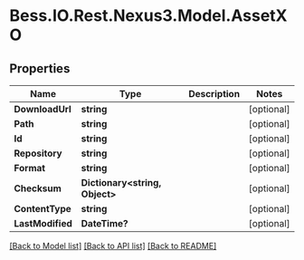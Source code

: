 # Bess.IO.Rest.Nexus3.Model.AssetXO
## Properties

Name | Type | Description | Notes
------------ | ------------- | ------------- | -------------
**DownloadUrl** | **string** |  | [optional] 
**Path** | **string** |  | [optional] 
**Id** | **string** |  | [optional] 
**Repository** | **string** |  | [optional] 
**Format** | **string** |  | [optional] 
**Checksum** | **Dictionary&lt;string, Object&gt;** |  | [optional] 
**ContentType** | **string** |  | [optional] 
**LastModified** | **DateTime?** |  | [optional] 

[[Back to Model list]](../README.md#documentation-for-models) [[Back to API list]](../README.md#documentation-for-api-endpoints) [[Back to README]](../README.md)

